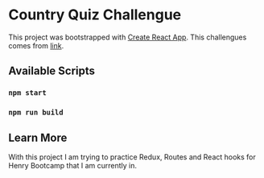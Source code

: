 # Country Quiz Challengue

This project was bootstrapped with [Create React App](https://github.com/facebook/create-react-app).
This challengues comes from [link](https://devchallenges.io/challenges/Bu3G2irnaXmfwQ8sZkw8).

## Available Scripts

### `npm start`

### `npm run build`

## Learn More

With this project I am trying to practice Redux, Routes and React hooks for Henry Bootcamp that I am currently in.
